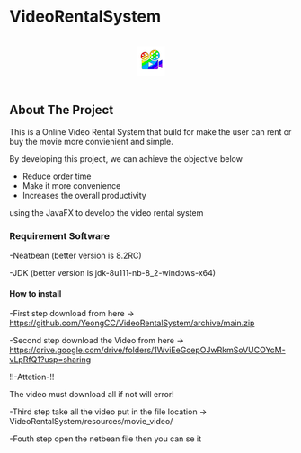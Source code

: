 # VideoRentalSystem

<br />
<div align="center">
  <a href="https://github.com/YeongCC/VideoRentalSystem"><img src="resources/small.png" alt="Forks Badge"/></a>
</div>
<br />

## About The Project

This is a Online Video Rental System that build for make the user can rent or buy the movie more convienient and simple. 

By developing this project, we can achieve the objective below
-	Reduce order time
-	Make it more convenience 
-	Increases the overall productivity

using the JavaFX to develop the video rental system

### Requirement Software
-Neatbean (better version is 8.2RC)

-JDK (better version is jdk-8u111-nb-8_2-windows-x64)

#### How to install
-First step download from here -> https://github.com/YeongCC/VideoRentalSystem/archive/main.zip

-Second step download the Video from here -> https://drive.google.com/drive/folders/1WviEeGcepOJwRkmSoVUCOYcM-vLpRfQ1?usp=sharing

  !!-Attetion-!!
  
  The video must download all if not will error!

-Third step take all the video put in the file location -> VideoRentalSystem/resources/movie_video/

-Fouth step open the netbean file then you can se it

